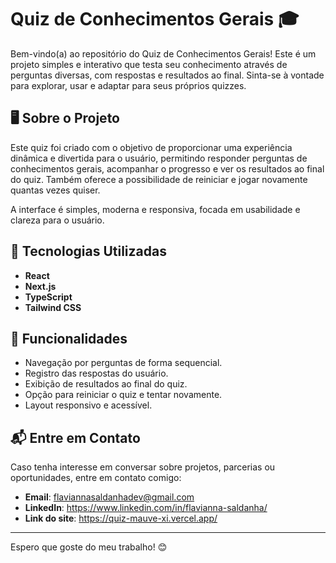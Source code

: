 # Quiz de Conhecimentos Gerais 🎓

Bem-vindo(a) ao repositório do Quiz de Conhecimentos Gerais! Este é um projeto simples e interativo que testa seu conhecimento através de perguntas diversas, com respostas e resultados ao final. Sinta-se à vontade para explorar, usar e adaptar para seus próprios quizzes.

## 🖥️ Sobre o Projeto  

Este quiz foi criado com o objetivo de proporcionar uma experiência dinâmica e divertida para o usuário, permitindo responder perguntas de conhecimentos gerais, acompanhar o progresso e ver os resultados ao final do quiz. Também oferece a possibilidade de reiniciar e jogar novamente quantas vezes quiser.

A interface é simples, moderna e responsiva, focada em usabilidade e clareza para o usuário.

## 🚀 Tecnologias Utilizadas  

- **React**
- **Next.js**
- **TypeScript**
- **Tailwind CSS**

## 🌟 Funcionalidades  

- Navegação por perguntas de forma sequencial.
- Registro das respostas do usuário.
- Exibição de resultados ao final do quiz.
- Opção para reiniciar o quiz e tentar novamente.
- Layout responsivo e acessível.

## 📬 Entre em Contato  

Caso tenha interesse em conversar sobre projetos, parcerias ou oportunidades, entre em contato comigo:  

- **Email**: flaviannasaldanhadev@gmail.com  
- **LinkedIn**: https://www.linkedin.com/in/flavianna-saldanha/
- **Link do site**: https://quiz-mauve-xi.vercel.app/

---

Espero que goste do meu trabalho! 😊
